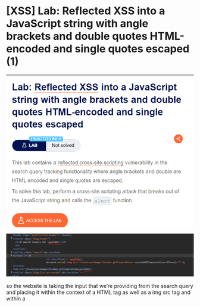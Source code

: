 # [XSS] Lab: Reflected XSS into a JavaScript string with angle brackets and double quotes HTML-encoded and single quotes escaped (1)

---

![Untitled](%5BXSS%5D%20Lab%20Reflected%20XSS%20into%20a%20JavaScript%20string%20w%2077dc29822ae6486dadff21209d905252/Untitled.png)

![Untitled](%5BXSS%5D%20Lab%20Reflected%20XSS%20into%20a%20JavaScript%20string%20w%2077dc29822ae6486dadff21209d905252/Untitled%201.png)

so the website is taking the input that we’re providing from the search query and placing it within the context of a HTML tag as well as a img src tag and within a <script> tag 

so lets try exploit the way this website is escaping our characters 

```jsx
'\'' <-- Search term 

What happens is our first quote is 
```

![Untitled](%5BXSS%5D%20Lab%20Reflected%20XSS%20into%20a%20JavaScript%20string%20w%2077dc29822ae6486dadff21209d905252/Untitled%202.png)

by simple adding a \before any quote we can escape it tricking program into porvid toe slashed with them canceling each other out. not to run my own alert(1) I need to close this code with a semi colon ; and then just add alert(1) 

![Untitled](%5BXSS%5D%20Lab%20Reflected%20XSS%20into%20a%20JavaScript%20string%20w%2077dc29822ae6486dadff21209d905252/Untitled%203.png)

right now there is a error in our java script code because we can see that the document.write isn't executing. 

![Untitled](%5BXSS%5D%20Lab%20Reflected%20XSS%20into%20a%20JavaScript%20string%20w%2077dc29822ae6486dadff21209d905252/Untitled%204.png)

this was the payload: 

```jsx
https://labID.web-security-academy.net/?search=\'; alert(1)//'
```

to by-pass the error I simple just added two forward slashes to comment out the rest of the java script. 

![Untitled](%5BXSS%5D%20Lab%20Reflected%20XSS%20into%20a%20JavaScript%20string%20w%2077dc29822ae6486dadff21209d905252/Untitled%205.png)